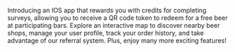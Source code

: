 Introducing an IOS app that rewards you with credits for completing surveys, allowing you to receive a QR code token to redeem for a free beer at participating bars. 
Explore an interactive map to discover nearby beer shops, manage your user profile, track your order history, and take advantage of our referral system. 
Plus, enjoy many more exciting features!
